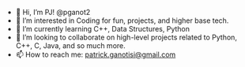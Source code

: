 - 👋 Hi, I’m PJ! @pganot2
- 👀 I’m interested in Coding for fun, projects, and higher base tech.
- 🌱 I’m currently learning C++, Data Structures, Python
- 💞️ I’m looking to collaborate on high-level projects related to Python, C++, C, Java, and so much more.
- 📫 How to reach me: patrick.ganotisi@gmail.com

<!---
pganot2/pganot2 is a ✨ special ✨ repository because its `README.md` (this file) appears on your GitHub profile.
You can click the Preview link to take a look at your changes.
--->
